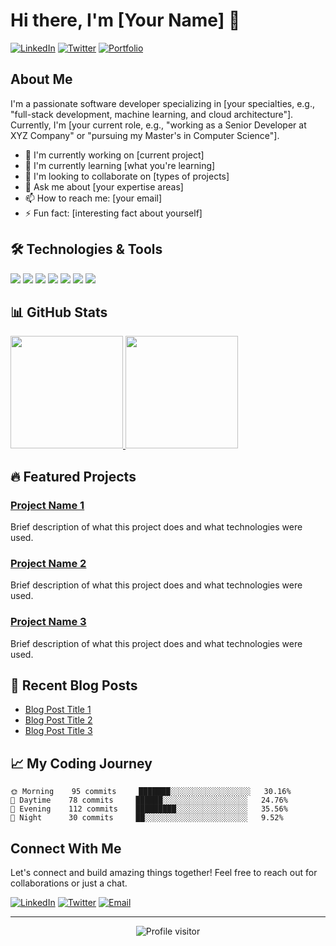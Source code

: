 # Hi there, I'm [Your Name] 👋

[![LinkedIn](https://img.shields.io/badge/LinkedIn-Connect-blue?style=for-the-badge&logo=linkedin)](https://linkedin.com/in/yourusername)
[![Twitter](https://img.shields.io/badge/Twitter-Follow-blue?style=for-the-badge&logo=twitter)](https://twitter.com/yourusername)
[![Portfolio](https://img.shields.io/badge/Portfolio-Visit-brightgreen?style=for-the-badge)](https://yourportfolio.com)

## About Me

I'm a passionate software developer specializing in [your specialties, e.g., "full-stack development, machine learning, and cloud architecture"]. Currently, I'm [your current role, e.g., "working as a Senior Developer at XYZ Company" or "pursuing my Master's in Computer Science"].

- 🔭 I'm currently working on [current project]
- 🌱 I'm currently learning [what you're learning]
- 👯 I'm looking to collaborate on [types of projects]
- 💬 Ask me about [your expertise areas]
- 📫 How to reach me: [your email]
- ⚡ Fun fact: [interesting fact about yourself]

## 🛠️ Technologies & Tools

![](https://img.shields.io/badge/Code-JavaScript-informational?style=flat&logo=javascript&logoColor=white&color=2bbc8a)
![](https://img.shields.io/badge/Code-Python-informational?style=flat&logo=python&logoColor=white&color=2bbc8a)
![](https://img.shields.io/badge/Code-React-informational?style=flat&logo=react&logoColor=white&color=2bbc8a)
![](https://img.shields.io/badge/Code-NodeJS-informational?style=flat&logo=node.js&logoColor=white&color=2bbc8a)
![](https://img.shields.io/badge/Tools-Docker-informational?style=flat&logo=docker&logoColor=white&color=2bbc8a)
![](https://img.shields.io/badge/Tools-Kubernetes-informational?style=flat&logo=kubernetes&logoColor=white&color=2bbc8a)
![](https://img.shields.io/badge/Cloud-AWS-informational?style=flat&logo=amazon-aws&logoColor=white&color=2bbc8a)

<!-- Add or remove technologies as needed -->

## 📊 GitHub Stats

<a href="https://github.com/yourusername">
  <img height="180em" src="https://github-readme-stats.vercel.app/api?username=yourusername&show_icons=true&theme=radical&include_all_commits=true&count_private=true"/>
  <img height="180em" src="https://github-readme-stats.vercel.app/api/top-langs/?username=yourusername&layout=compact&langs_count=7&theme=radical"/>
</a>

## 🔥 Featured Projects

### [Project Name 1](https://github.com/yourusername/project1)
Brief description of what this project does and what technologies were used.

### [Project Name 2](https://github.com/yourusername/project2)
Brief description of what this project does and what technologies were used.

### [Project Name 3](https://github.com/yourusername/project3)
Brief description of what this project does and what technologies were used.

## 📜 Recent Blog Posts

<!-- BLOG-POST-LIST:START -->
- [Blog Post Title 1](https://yourblog.com/post1)
- [Blog Post Title 2](https://yourblog.com/post2)
- [Blog Post Title 3](https://yourblog.com/post3)
<!-- BLOG-POST-LIST:END -->

## 📈 My Coding Journey

```text
🌞 Morning    95 commits     ███████░░░░░░░░░░░░░░░░░░   30.16% 
🌆 Daytime    78 commits     ██████░░░░░░░░░░░░░░░░░░░   24.76% 
🌃 Evening    112 commits    █████████░░░░░░░░░░░░░░░░   35.56% 
🌙 Night      30 commits     ██░░░░░░░░░░░░░░░░░░░░░░░   9.52%
```

## Connect With Me

Let's connect and build amazing things together! Feel free to reach out for collaborations or just a chat.

[![LinkedIn](https://img.shields.io/badge/LinkedIn-Connect-blue?style=flat-square&logo=linkedin)](https://linkedin.com/in/yourusername)
[![Twitter](https://img.shields.io/badge/Twitter-Follow-blue?style=flat-square&logo=twitter)](https://twitter.com/yourusername)
[![Email](https://img.shields.io/badge/Email-Contact-red?style=flat-square&logo=gmail)](mailto:youremail@example.com)

---

<p align="center">
  <img src="https://komarev.com/ghpvc/?username=yourusername&label=Profile%20views&color=0e75b6&style=flat" alt="Profile visitor" />
</p>

<!-- Replace all placeholder text and links with your actual information -->
